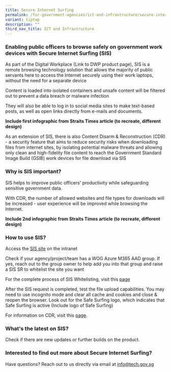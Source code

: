 ```yaml
---
title: Secure Internet Surfing
permalink: /for-government-agencies/ict-and-infrastructure/secure-internet-surfing/
variant: tiptap
description: ""
third_nav_title: ICT and Infrastructure
---
```

<h3>Enabling public officers to browse safely on government work devices with Secure Internet Surfing (SIS)</h3>
<p>As part of the Digital Workplace (Link to DWP product page), SIS is a
remote browsing technology solution that allows the majority of public
servants here to access the Internet securely using their work laptops,
without the need for a separate device</p>
<p>Content is loaded into isolated containers and unsafe content will be
filtered out to prevent a data breach or malware infection</p>
<p>They will also be able to log in to social media sites to make text-based
posts, as well as open links directly from e-mails and documents.</p>
<p><strong>Include first infographic from Straits Times article (to recreate, different design)</strong>
</p>
<p>As an extension of SIS, there is also Content Disarm &amp; Reconstruction
(CDR) - a security feature that aims to reduce security risks when downloading
files from internet sites, by isolating potential malware threats and allowing
only clean and high-fidelity file content to reach the Government Standard
Image Build (GSIB) work devices for file download via SIS</p>
<h3>Why is SIS important?</h3>
<p>SIS helps to improve public officers' productivity while safeguarding
sensitive government data.</p>
<p>With CDR, the number of allowed websites and file types for downloads
will be increased - user experience will be improved while browsing the
Internet.</p>
<p><strong>Include 2nd infographic from Straits Times article (to recreate, different design)</strong>
</p>
<h3>How to use SIS?</h3>
<p>Access the <a href="https://gccprod.sharepoint.com/sites/GOVTECH-digitalgov/digitalworkplaceproducts/SIS/SitePages/Home.aspx" rel="noopener noreferrer nofollow" target="_blank">SIS site</a> on
the intranet</p>
<p>Check if your agency/project/team has a WOG Azure M365 AAD group. If yes,
reach out to the group owner to help add you into that group and raise
a SIS SR to whitelist the site you want</p>
<p>For the complete process of SIS Whitelisting, visit this <a href="https://docs.developer.tech.gov.sg/docs/ship-hats-getting-started/sis-whitelisting" rel="noopener noreferrer nofollow" target="_blank">page</a>
</p>
<p>After the SIS request is completed, test the file upload capabilities.
You may need to use incognito mode and clear all cache and cookies and
close &amp; reopen the browser. Look out for the Safe Surfing logo, which
indicates that Safe Surfing is active (Include logo of Safe Surfing)</p>
<p>For information on CDR, visit this <a href="https://docs.developer.tech.gov.sg/docs/cft-user-guide/datasecurity/cdr" rel="noopener noreferrer nofollow" target="_blank">page</a>.</p>
<h3>What's the latest on SIS?</h3>
<p>Check if there are new updates or further builds on the product.</p>
<h3>Interested to find out more about Secure Internet Surfing?</h3>
<p>Have questions? Reach out to us directly via email at <a href="mailto:info@tech.gov.sg" rel="noopener noreferrer nofollow" target="_blank">info@tech.gov.sg</a>
</p>